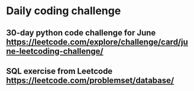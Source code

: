 # Daily coding challenge
## 30-day python code challenge for June https://leetcode.com/explore/challenge/card/june-leetcoding-challenge/
## SQL exercise from Leetcode https://leetcode.com/problemset/database/  
